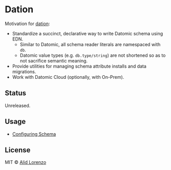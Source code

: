 # Dation 

Motivation for [dation](https://github.com/alidlo/dation/tree/master/dation): 
* Standardize a succinct, declarative way to write Datomic schema using EDN.
  * Similar to Datomic, all schema reader literals are namespaced with `db`.
  * Datomic value types (e.g. `db.type/string`) are not shortened so as to not sacrifice semantic meaning.
* Provide utilities for managing schema attribute installs and data migrations.
* Work with Datomic Cloud (optionally, with On-Prem).

## Status 

Unreleased. 

## Usage

- [Configuring Schema](/docs/schema.md)

## License

MIT © [Alid Lorenzo](https://github.com/alidlo)
